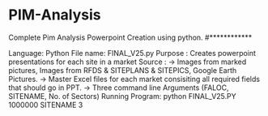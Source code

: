 # PIM-Analysis
Complete Pim Analysis Powerpoint Creation using python.
#************

Language: Python
File name: FINAL_V25.py
Purpose : Creates powerpoint presentations for each site in a market 
Source : 
          -> Images from marked pictures, Images from RFDS & SITEPLANS & SITEPICS, Google Earth Pictures.
          -> Master Excel files for each market consisiting all required fields that should go in PPT.
          -> Three command line Arguments (FALOC, SITENAME, No. of Sectors)
Running Program: python FINAL_V25.PY 1000000 SITENAME 3

